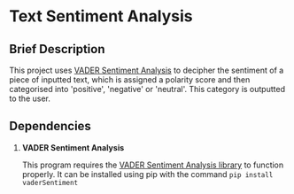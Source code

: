 # Text Sentiment Analysis

## Brief Description

This project uses [VADER Sentiment Analysis](https://github.com/cjhutto/vaderSentiment) to decipher the sentiment of a piece of inputted text, which is assigned a polarity score and then categorised into 'positive', 'negative' or 'neutral'. This category is outputted to the user.

## Dependencies

1. <strong>VADER Sentiment Analysis</strong>

    This program requires the [VADER Sentiment Analysis library](https://github.com/cjhutto/vaderSentiment) to function properly. It can be installed using pip with the command `pip install vaderSentiment`
